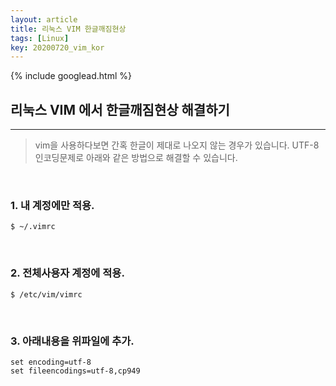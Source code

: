 ```yaml
---
layout: article
title: 리눅스 VIM 한글깨짐현상
tags: [Linux]
key: 20200720_vim_kor
---
```


{% include googlead.html %}

## 리눅스 VIM 에서 한글깨짐현상 해결하기
---

>vim을 사용하다보면 간혹 한글이 제대로 나오지 않는 경우가 있습니다.
>UTF-8 인코딩문제로 아래와 같은 방법으로 해결할 수 있습니다.

<br>

### 1. 내 계정에만 적용.

```
$ ~/.vimrc
```
<br>

### 2. 전체사용자 계정에 적용.

```
$ /etc/vim/vimrc
```
<br>

### 3. 아래내용을 위파일에 추가.

```
set encoding=utf-8
set fileencodings=utf-8,cp949
```
